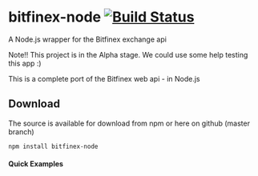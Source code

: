 bitfinex-node  [![Build Status](https://travis-ci.org/jxm262/bitfinex-node.svg?branch=master)](https://travis-ci.org/jxm262/bitfinex-node)
=============
A Node.js wrapper for the Bitfinex exchange api

Note!!  This project is in the Alpha stage.  We could use some help testing this app :)

This is a complete port of the Bitfinex web api - in Node.js

## Download

The source is available for download from npm or here on github (master branch)

    npm install bitfinex-node

#### Quick Examples    

